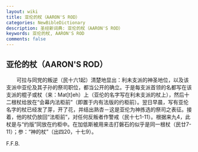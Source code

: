 ```yaml
---
layout: wiki
title: 亚伦的杖（AARON'S ROD）
categories: NewBibleDictionary
description: 圣经新词典: 亚伦的杖（AARON'S ROD）
keywords: 亚伦的杖, AARON'S ROD
comments: false
---
```


## 亚伦的杖（AARON'S ROD）

　　可拉与同党的叛逆（民十六1起）清楚地显出：利未支派的神圣地位，以及该支派中亚伦及其子孙的祭司职位，都当公开的确立。于是每支派首领的名都写在该支派的棍子或杖（来：Mat]t]eh）上（亚伦的名字写在利未支派的杖上），然后十二根杖给放在“会幕内法柜前”（即置于内有法版的约柜前）。翌日早晨，写有亚伦名字的杖已经发了芽，开了花，并结出熟杏－这是亚伦为神拣选的祭司之表征。接着，他的杖仍放回“法柜前”，对任何反叛者作警戒（民十七1-11）。根据来九4，此杖是与“约版”同放在约柜中。在加低斯被用来击打磐石的似乎是同一根杖（民廿7-11）；参：“神的杖”（出四20，十七9）。

F.F.B.








